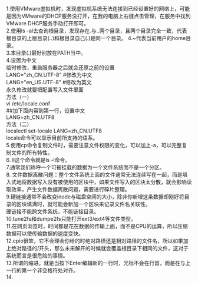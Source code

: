 1.使用VMware虚拟机时，发现虚拟机系统无法连接到已经设置好的网络上，可能是因为VMware的DHCP服务没打开，在我的电脑上右键点击管理，在服务中找到VMware DHCP服务手动打开即可。  
2.使用ls -al去查询根目录，发现存在.与..两个目录，且两个目录完全一致，代表根目录的上层目录(..)和根目录自己(.)是同一个目录。
4.~代表当前用户的home目录。  
3.本目录(.)最好别放在PATH当中。  
4.设置为中文  
临时修改，重启服务器之后就会还原之前的设置  
  LANG="zh_CN.UTF-8"    #修改为中文  
  LANG="en_US.UTF-8"    #修改为英文  
永久修改就要把配置写入文件里面  
方法（一）  
  vi /etc/locale.conf  
##加下面内容到第一行，设置中文  
  LANG=zh_CN.UTF8  
方法（二）  
  localectl  set-locale LANG=zh_CN.UTF8  
  locale命令可以显示目前所支持的语系。  
5.使用cp命令复制文件时，需要注意文件权限的变化，可以加上-a，可以完整复制文件的所有特性。  
6. ll这个命令就是ls -l命令。  
7.通常我们称呼一个可被挂载的数据为一个文件系统而不是一个分区。  
8. 文件数据离散问题：整个文件系统上面的文件通常无法连续写在一起，而是填入式地将数据写入没有被使用的区块中，如果文件写入的区块太分散，就会影响读取效率，产生文件数据离散问题，需要进行碎片整理。  
9.硬链接通常不会改变inode与磁盘空间的大小，除非你新增这条数据却刚好将目录的区块填满时，就可能会新加一个区块来记录文件名关联性。  
硬链接不能跨文件系统，不能链接目录。  
10.tune2fs和dumpe2fs只能打开ext3/ext4等文件类型。  
11.在网页浏览时，时间都是花在数据的传输上面，而不是CPU的运算，所以压缩数据可以使传输数据的速度变快。  
12.cpio很笨，它不会理会你给的时绝对路径还是相对路径的文件名，所以如果加上绝对路径的/开头，那么未来解开的时候就会覆盖根目录下相同的文件，这对于系统而言是很危险的事情。  
13.所谓的缩进，就是当按下Enter编辑新的一行时，光标不会在行首，而是在与上一行的第一个非空格符处对齐。  
14.
